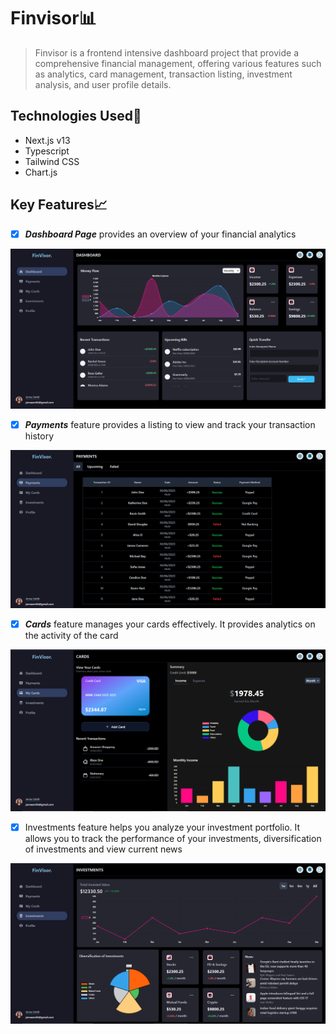 # Finvisor📊
> Finvisor is a frontend intensive dashboard  project that provide a comprehensive financial management, offering various features such as analytics, card management, transaction listing, investment analysis, and user profile details.

 ## Technologies Used🚀
- Next.js v13
- Typescript
- Tailwind CSS
- Chart.js

## Key Features📈
- [x] _**Dashboard Page**_ provides an overview of your financial analytics
 
![Dashboard](/utils/assets/dashboard.png)

- [x] _**Payments**_ feature  provides a listing to view and track your transaction history

![Dashboard](/utils/assets/payments.png)

- [x] _**Cards**_ feature manages your cards effectively. It provides analytics on the activity of the card

![Dashboard](/utils/assets/cards.png)

- [x] Investments feature helps you analyze your investment portfolio. It allows you to track the performance of your investments, diversification of investments and view current news 

![Dashboard](/utils/assets/investments.png)

